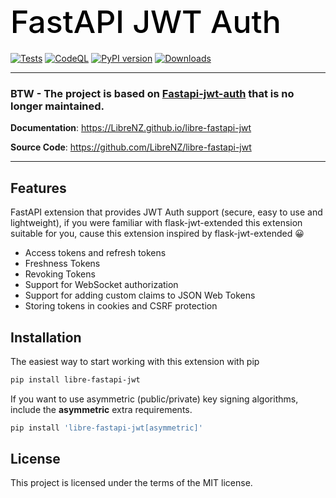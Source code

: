 <h1 align="left" style="margin-bottom: 20px; font-weight: 500; font-size: 50px; color: black;">
  FastAPI JWT Auth
</h1>

[![Tests](https://github.com/LibreNZ/libre-fastapi-jwt/actions/workflows/tests.yml/badge.svg?branch=master)](https://github.com/LibreNZ/libre-fastapi-jwt/actions/workflows/tests.yml)
[![CodeQL](https://github.com/LibreNZ/libre-fastapi-jwt/actions/workflows/codeql.yml/badge.svg?branch=master)](https://github.com/LibreNZ/libre-fastapi-jwt/actions/workflows/codeql.yml)
[![PyPI version](https://badge.fury.io/py/libre-fastapi-jwt.svg)](https://badge.fury.io/py/libre-fastapi-jwt)
[![Downloads](https://static.pepy.tech/personalized-badge/libre-fastapi-jwt?period=total&units=international_system&left_color=grey&right_color=brightgreen&left_text=Downloads)](https://pepy.tech/project/libre-fastapi-jwt)

---
<h3> BTW - The project is based on <a href="https://pypi.org/project/libre-fastapi-jwt/" target="_blank">Fastapi-jwt-auth</a> that is no longer maintained. </h3> 

**Documentation**: <a href="https://LibreNZ.github.io/libre-fastapi-jwt" target="_blank">https://LibreNZ.github.io/libre-fastapi-jwt</a>

**Source Code**: <a href="https://github.com/LibreNZ/libre-fastapi-jwt" target="_blank">https://github.com/LibreNZ/libre-fastapi-jwt</a>

---

## Features
FastAPI extension that provides JWT Auth support (secure, easy to use and lightweight), if you were familiar with flask-jwt-extended this extension suitable for you, cause this extension inspired by flask-jwt-extended 😀

- Access tokens and refresh tokens
- Freshness Tokens
- Revoking Tokens
- Support for WebSocket authorization
- Support for adding custom claims to JSON Web Tokens
- Storing tokens in cookies and CSRF protection

## Installation
The easiest way to start working with this extension with pip

```bash
pip install libre-fastapi-jwt
```

If you want to use asymmetric (public/private) key signing algorithms, include the <b>asymmetric</b> extra requirements.
```bash
pip install 'libre-fastapi-jwt[asymmetric]'
```

## License
This project is licensed under the terms of the MIT license.
